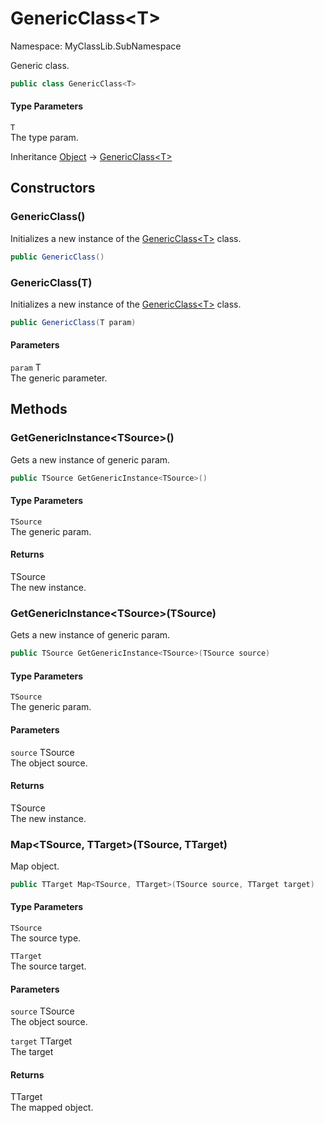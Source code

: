 # GenericClass&lt;T&gt;

Namespace: MyClassLib.SubNamespace

Generic class.

```csharp
public class GenericClass<T>
```

#### Type Parameters

`T`<br>The type param.

Inheritance [Object](https://docs.microsoft.com/en-us/dotnet/api/system.object) → [GenericClass&lt;T&gt;](../MyClassLib.SubNamespace/GenericClass-1.md)

## Constructors

### GenericClass()

Initializes a new instance of the [GenericClass&lt;T&gt;](../MyClassLib.SubNamespace/GenericClass-1.md) class.

```csharp
public GenericClass()
```

### GenericClass(T)

Initializes a new instance of the [GenericClass&lt;T&gt;](../MyClassLib.SubNamespace/GenericClass-1.md) class.

```csharp
public GenericClass(T param)
```

#### Parameters

`param` T<br>The generic parameter.

## Methods

### GetGenericInstance&lt;TSource&gt;()

Gets a new instance of generic param.

```csharp
public TSource GetGenericInstance<TSource>()
```

#### Type Parameters

`TSource`<br>The generic param.

#### Returns

TSource<br>The new instance.

### GetGenericInstance&lt;TSource&gt;(TSource)

Gets a new instance of generic param.

```csharp
public TSource GetGenericInstance<TSource>(TSource source)
```

#### Type Parameters

`TSource`<br>The generic param.

#### Parameters

`source` TSource<br>The object source.

#### Returns

TSource<br>The new instance.

### Map&lt;TSource, TTarget&gt;(TSource, TTarget)

Map object.

```csharp
public TTarget Map<TSource, TTarget>(TSource source, TTarget target)
```

#### Type Parameters

`TSource`<br>The source type.

`TTarget`<br>The source target.

#### Parameters

`source` TSource<br>The object source.

`target` TTarget<br>The target

#### Returns

TTarget<br>The mapped object.
